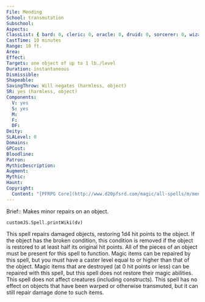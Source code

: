 ```yaml
---
File: Mending
School: transmutation
Subschool: 
Aspects: 
ClassList: { bard: 0, cleric: 0, oracle: 0, druid: 0, sorcerer: 0, wizard: 0, summoner: 0, unchained summoner: 0, witch: 0, shaman: 0, occultist: 0, psychic: 0, spiritualist: 0 }
CastTime: 10 minutes
Range: 10 ft.
Area: 
Effect: 
Targets: one object of up to 1 lb./level
Duration: instantaneous
Dismissible: 
Shapeable: 
SavingThrow: Will negates (harmless, object)
SR: yes (harmless, object)
Components:
  V: yes
  S: yes
  M: 
  F: 
  DF: 
Deity: 
SLALevel: 0
Domains: 
GPCost: 
Bloodline: 
Patron: 
MythicDescription: 
Augment: 
Mythic: 
Haunt: 
Copyright:
  Content: "[PFRPG Core](http://www.d20pfsrd.com/magic/all-spells/m/mending)"
---
```

Brief:: Makes minor repairs on an object.

```dataviewjs
customJS.Spell.printWiki(dv)
```

This spell repairs damaged objects, restoring 1d4 hit points to the object. If the object has the broken condition, this condition is removed if the object is restored to at least half its original hit points. All of the pieces of an object must be present for this spell to function. Magic items can be repaired by this spell, but you must have a caster level equal to or higher than that of the object. Magic items that are destroyed (at 0 hit points or less) can be repaired with this spell, but this spell does not restore their magic abilities. This spell does not affect creatures (including constructs). This spell has no effect on objects that have been warped or otherwise transmuted, but it can still repair damage done to such items.
